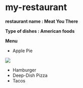 # my-restaurant
**restaurant name : Meat You There**

**Type of dishes : American foods**

**Menu**
- Apple Pie

![](https://www.google.com/search?q=Apple+Pie&sxsrf=ALiCzsYREZBGbe-OnSdZq3Seyv-j66xIeQ:1656414288818&source=lnms&tbm=isch&sa=X&ved=2ahUKEwiMqKSKgND4AhUGm_0HHZNYDTcQ_AUoAXoECAIQAw&biw=1369&bih=615&dpr=0.99#imgrc=beEQ9DSxm8jTbM)

- Hamburger
- Deep-Dish Pizza
- Tacos


